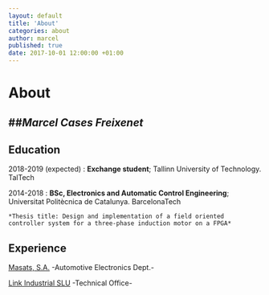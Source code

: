 ```yaml
---
layout: default
title: 'About'
categories: about
author: marcel
published: true
date: 2017-10-01 12:00:00 +01:00
---
```

# About

##_Marcel Cases Freixenet_
---  

Education
---------

2018-2019 (expected)
:   **Exchange student**; Tallinn University of Technology. TalTech     
      
      
2014-2018
:   **BSc, Electronics and Automatic Control Engineering**; Universitat Politècnica de Catalunya. BarcelonaTech

    *Thesis title: Design and implementation of a field oriented controller system for a three-phase induction motor on a FPGA*

Experience
----------

[Masats, S.A.](http://www.masats.es/en/) -Automotive Electronics Dept.-

[Link Industrial SLU](http://www.linkindustrial.es/web/en/) -Technical Office-
